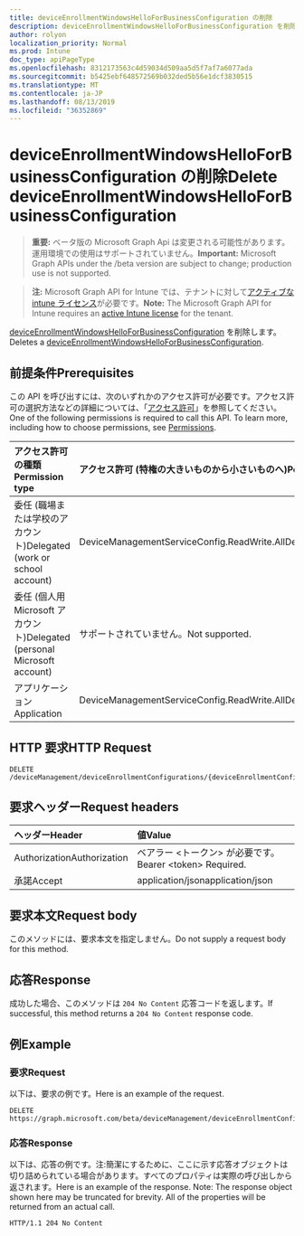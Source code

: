 ```yaml
---
title: deviceEnrollmentWindowsHelloForBusinessConfiguration の削除
description: deviceEnrollmentWindowsHelloForBusinessConfiguration を削除します。
author: rolyon
localization_priority: Normal
ms.prod: Intune
doc_type: apiPageType
ms.openlocfilehash: 8312173563c4d59034d509aa5d5f7af7a6077ada
ms.sourcegitcommit: b5425ebf648572569b032ded5b56e1dcf3830515
ms.translationtype: MT
ms.contentlocale: ja-JP
ms.lasthandoff: 08/13/2019
ms.locfileid: "36352869"
---
```

# <a name="delete-deviceenrollmentwindowshelloforbusinessconfiguration"></a><span data-ttu-id="d6177-103">deviceEnrollmentWindowsHelloForBusinessConfiguration の削除</span><span class="sxs-lookup"><span data-stu-id="d6177-103">Delete deviceEnrollmentWindowsHelloForBusinessConfiguration</span></span>

> <span data-ttu-id="d6177-104">**重要:** ベータ版の Microsoft Graph Api は変更される可能性があります。運用環境での使用はサポートされていません。</span><span class="sxs-lookup"><span data-stu-id="d6177-104">**Important:** Microsoft Graph APIs under the /beta version are subject to change; production use is not supported.</span></span>

> <span data-ttu-id="d6177-105">**注:** Microsoft Graph API for Intune では、テナントに対して[アクティブな intune ライセンス](https://go.microsoft.com/fwlink/?linkid=839381)が必要です。</span><span class="sxs-lookup"><span data-stu-id="d6177-105">**Note:** The Microsoft Graph API for Intune requires an [active Intune license](https://go.microsoft.com/fwlink/?linkid=839381) for the tenant.</span></span>

<span data-ttu-id="d6177-106">[deviceEnrollmentWindowsHelloForBusinessConfiguration](../resources/intune-onboarding-deviceenrollmentwindowshelloforbusinessconfiguration.md) を削除します。</span><span class="sxs-lookup"><span data-stu-id="d6177-106">Deletes a [deviceEnrollmentWindowsHelloForBusinessConfiguration](../resources/intune-onboarding-deviceenrollmentwindowshelloforbusinessconfiguration.md).</span></span>

## <a name="prerequisites"></a><span data-ttu-id="d6177-107">前提条件</span><span class="sxs-lookup"><span data-stu-id="d6177-107">Prerequisites</span></span>
<span data-ttu-id="d6177-p101">この API を呼び出すには、次のいずれかのアクセス許可が必要です。アクセス許可の選択方法などの詳細については、「[アクセス許可](/graph/permissions-reference)」を参照してください。</span><span class="sxs-lookup"><span data-stu-id="d6177-p101">One of the following permissions is required to call this API. To learn more, including how to choose permissions, see [Permissions](/graph/permissions-reference).</span></span>

|<span data-ttu-id="d6177-110">アクセス許可の種類</span><span class="sxs-lookup"><span data-stu-id="d6177-110">Permission type</span></span>|<span data-ttu-id="d6177-111">アクセス許可 (特権の大きいものから小さいものへ)</span><span class="sxs-lookup"><span data-stu-id="d6177-111">Permissions (from most to least privileged)</span></span>|
|:---|:---|
|<span data-ttu-id="d6177-112">委任 (職場または学校のアカウント)</span><span class="sxs-lookup"><span data-stu-id="d6177-112">Delegated (work or school account)</span></span>|<span data-ttu-id="d6177-113">DeviceManagementServiceConfig.ReadWrite.All</span><span class="sxs-lookup"><span data-stu-id="d6177-113">DeviceManagementServiceConfig.ReadWrite.All</span></span>|
|<span data-ttu-id="d6177-114">委任 (個人用 Microsoft アカウント)</span><span class="sxs-lookup"><span data-stu-id="d6177-114">Delegated (personal Microsoft account)</span></span>|<span data-ttu-id="d6177-115">サポートされていません。</span><span class="sxs-lookup"><span data-stu-id="d6177-115">Not supported.</span></span>|
|<span data-ttu-id="d6177-116">アプリケーション</span><span class="sxs-lookup"><span data-stu-id="d6177-116">Application</span></span>|<span data-ttu-id="d6177-117">DeviceManagementServiceConfig.ReadWrite.All</span><span class="sxs-lookup"><span data-stu-id="d6177-117">DeviceManagementServiceConfig.ReadWrite.All</span></span>|

## <a name="http-request"></a><span data-ttu-id="d6177-118">HTTP 要求</span><span class="sxs-lookup"><span data-stu-id="d6177-118">HTTP Request</span></span>
<!-- {
  "blockType": "ignored"
}
-->
``` http
DELETE /deviceManagement/deviceEnrollmentConfigurations/{deviceEnrollmentConfigurationId}
```

## <a name="request-headers"></a><span data-ttu-id="d6177-119">要求ヘッダー</span><span class="sxs-lookup"><span data-stu-id="d6177-119">Request headers</span></span>
|<span data-ttu-id="d6177-120">ヘッダー</span><span class="sxs-lookup"><span data-stu-id="d6177-120">Header</span></span>|<span data-ttu-id="d6177-121">値</span><span class="sxs-lookup"><span data-stu-id="d6177-121">Value</span></span>|
|:---|:---|
|<span data-ttu-id="d6177-122">Authorization</span><span class="sxs-lookup"><span data-stu-id="d6177-122">Authorization</span></span>|<span data-ttu-id="d6177-123">ベアラー &lt;トークン&gt; が必要です。</span><span class="sxs-lookup"><span data-stu-id="d6177-123">Bearer &lt;token&gt; Required.</span></span>|
|<span data-ttu-id="d6177-124">承諾</span><span class="sxs-lookup"><span data-stu-id="d6177-124">Accept</span></span>|<span data-ttu-id="d6177-125">application/json</span><span class="sxs-lookup"><span data-stu-id="d6177-125">application/json</span></span>|

## <a name="request-body"></a><span data-ttu-id="d6177-126">要求本文</span><span class="sxs-lookup"><span data-stu-id="d6177-126">Request body</span></span>
<span data-ttu-id="d6177-127">このメソッドには、要求本文を指定しません。</span><span class="sxs-lookup"><span data-stu-id="d6177-127">Do not supply a request body for this method.</span></span>

## <a name="response"></a><span data-ttu-id="d6177-128">応答</span><span class="sxs-lookup"><span data-stu-id="d6177-128">Response</span></span>
<span data-ttu-id="d6177-129">成功した場合、このメソッドは `204 No Content` 応答コードを返します。</span><span class="sxs-lookup"><span data-stu-id="d6177-129">If successful, this method returns a `204 No Content` response code.</span></span>

## <a name="example"></a><span data-ttu-id="d6177-130">例</span><span class="sxs-lookup"><span data-stu-id="d6177-130">Example</span></span>

### <a name="request"></a><span data-ttu-id="d6177-131">要求</span><span class="sxs-lookup"><span data-stu-id="d6177-131">Request</span></span>
<span data-ttu-id="d6177-132">以下は、要求の例です。</span><span class="sxs-lookup"><span data-stu-id="d6177-132">Here is an example of the request.</span></span>
``` http
DELETE https://graph.microsoft.com/beta/deviceManagement/deviceEnrollmentConfigurations/{deviceEnrollmentConfigurationId}
```

### <a name="response"></a><span data-ttu-id="d6177-133">応答</span><span class="sxs-lookup"><span data-stu-id="d6177-133">Response</span></span>
<span data-ttu-id="d6177-p102">以下は、応答の例です。注:簡潔にするために、ここに示す応答オブジェクトは切り詰められている場合があります。すべてのプロパティは実際の呼び出しから返されます。</span><span class="sxs-lookup"><span data-stu-id="d6177-p102">Here is an example of the response. Note: The response object shown here may be truncated for brevity. All of the properties will be returned from an actual call.</span></span>
``` http
HTTP/1.1 204 No Content
```






